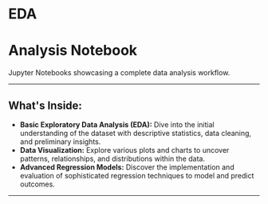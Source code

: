 # EDA
# Analysis Notebook

Jupyter Notebooks showcasing a complete data analysis workflow.

---

## What's Inside:

* **Basic Exploratory Data Analysis (EDA):** Dive into the initial understanding of the dataset with descriptive statistics, data cleaning, and preliminary insights.
* **Data Visualization:** Explore various plots and charts to uncover patterns, relationships, and distributions within the data.
* **Advanced Regression Models:** Discover the implementation and evaluation of sophisticated regression techniques to model and predict outcomes.

---
